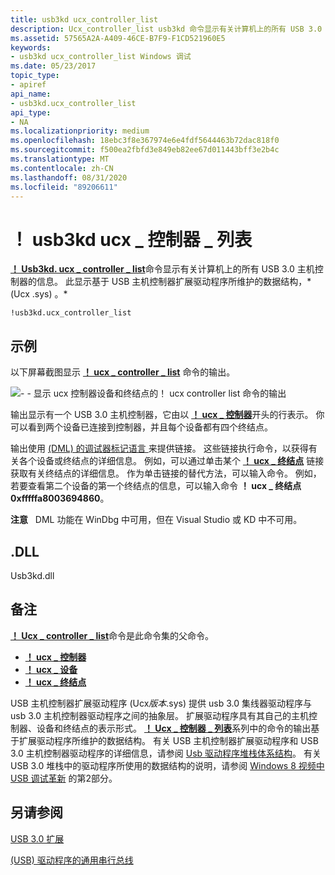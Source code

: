```yaml
---
title: usb3kd ucx_controller_list
description: Ucx_controller_list usb3kd 命令显示有关计算机上的所有 USB 3.0 主机控制器的信息。 该显示基于 UcxVersion.sys 维护的数据结构。
ms.assetid: 57565A2A-A409-46CE-B7F9-F1CD521960E5
keywords:
- usb3kd ucx_controller_list Windows 调试
ms.date: 05/23/2017
topic_type:
- apiref
api_name:
- usb3kd.ucx_controller_list
api_type:
- NA
ms.localizationpriority: medium
ms.openlocfilehash: 18ebc3f8e367974e6e4fdf5644463b72dac818f0
ms.sourcegitcommit: f500ea2fbfd3e849eb82ee67d011443bff3e2b4c
ms.translationtype: MT
ms.contentlocale: zh-CN
ms.lasthandoff: 08/31/2020
ms.locfileid: "89206611"
---
```

# <a name="usb3kducx_controller_list"></a>！ usb3kd ucx \_ 控制器 \_ 列表


[**！ Usb3kd. ucx \_ controller \_ list**](-usb3kd-device-info.md)命令显示有关计算机上的所有 USB 3.0 主机控制器的信息。 此显示基于 USB 主机控制器扩展驱动程序所维护的数据结构，* (Ucx .sys) 。*

```dbgcmd
!usb3kd.ucx_controller_list
```

## <a name="span-idexamplesspanspan-idexamplesspanspan-idexamplesspanexamples"></a><span id="Examples"></span><span id="examples"></span><span id="EXAMPLES"></span>示例


以下屏幕截图显示 [**！ ucx \_ controller \_ list**](-usb3kd-device-info.md) 命令的输出。

![\- \- 显示 ucx 控制器设备和终结点的！ ucx controller list 命令的输出](images/ucxcontrollerlist01.png)

输出显示有一个 USB 3.0 主机控制器，它由以 [**！ ucx \_ 控制器**](-usb3kd-ucx-controller.md)开头的行表示。 你可以看到两个设备已连接到控制器，并且每个设备都有四个终结点。

输出使用 [ (DML) 的调试器标记语言 ](debugger-markup-language-commands.md) 来提供链接。 这些链接执行命令，以获得有关各个设备或终结点的详细信息。 例如，可以通过单击某个 [**！ ucx \_ 终结点**](-usb3kd-ucx-endpoint.md) 链接获取有关终结点的详细信息。 作为单击链接的替代方法，可以输入命令。 例如，若要查看第二个设备的第一个终结点的信息，可以输入命令 **！ ucx \_ 终结点 0xfffffa8003694860**。

**注意**   DML 功能在 WinDbg 中可用，但在 Visual Studio 或 KD 中不可用。

 

## <a name="span-iddllspanspan-iddllspandll"></a><span id="DLL"></span><span id="dll"></span>.DLL


Usb3kd.dll

<a name="remarks"></a>备注
-------

[**！ Ucx \_ controller \_ list**](-usb3kd-device-info.md)命令是此命令集的父命令。

-   [**！ ucx \_ 控制器**](-usb3kd-ucx-controller.md)
-   [**！ ucx \_ 设备**](-usb3kd-ucx-device.md)
-   [**！ ucx \_ 终结点**](-usb3kd-ucx-endpoint.md)

USB 主机控制器扩展驱动程序 (Ucx*版本*.sys) 提供 usb 3.0 集线器驱动程序与 usb 3.0 主机控制器驱动程序之间的抽象层。 扩展驱动程序具有其自己的主机控制器、设备和终结点的表示形式。 [**！ Ucx \_ 控制器 \_ 列表**](-usb3kd-device-info.md)系列中的命令的输出基于扩展驱动程序所维护的数据结构。 有关 USB 主机控制器扩展驱动程序和 USB 3.0 主机控制器驱动程序的详细信息，请参阅 [Usb 驱动程序堆栈体系结构](../usbcon/usb-3-0-driver-stack-architecture.md)。 有关 USB 3.0 堆栈中的驱动程序所使用的数据结构的说明，请参阅 [Windows 8 视频中 USB 调试革新](https://channel9.msdn.com/Events/BUILD/BUILD2011/HW-258P) 的第2部分。

## <a name="span-idsee_alsospansee-also"></a><span id="see_also"></span>另请参阅


[USB 3.0 扩展](usb-3-extensions.md)

[ (USB) 驱动程序的通用串行总线](../usbcon/index.md)

 

